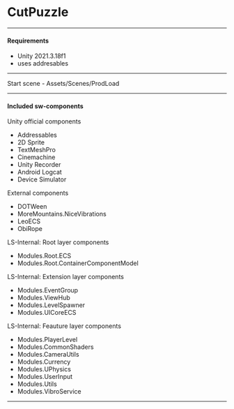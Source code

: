 # CutPuzzle

---

#### Requirements
- Unity 2021.3.18f1
- uses addresables 

--- 

Start scene - Assets/Scenes/ProdLoad

---

#### Included sw-components

Unity official components
- Addressables
- 2D Sprite
- TextMeshPro
- Cinemachine
- Unity Recorder
- Android Logcat
- Device Simulator

External components
- DOTWeen
- MoreMountains.NiceVibrations
- LeoECS
- ObiRope

LS-Internal: Root layer components
- Modules.Root.ECS
- Modules.Root.ContainerComponentModel

LS-Internal: Extension layer components
- Modules.EventGroup
- Modules.ViewHub
- Modules.LevelSpawner
- Modules.UICoreECS

LS-Internal: Feauture layer components
- Modules.PlayerLevel
- Modules.CommonShaders
- Modules.CameraUtils
- Modules.Currency
- Modules.UPhysics
- Modules.UserInput
- Modules.Utils
- Modules.VibroService

---
